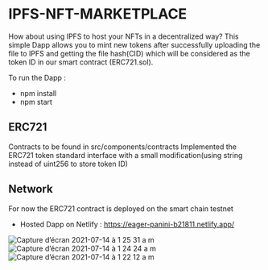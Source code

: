 # IPFS-NFT-MARKETPLACE 
How about using IPFS to host your NFTs  in a decentralized way? This simple Dapp allows you to mint new tokens after successfully uploading the file to IPFS and getting the file hash(CID) which will be considered as the token ID in our smart contract (ERC721.sol). 

To run the Dapp : 
- npm install
- npm start 

## ERC721

Contracts to be found in src/components/contracts
Implemented the ERC721 token standard interface with a small modification(using string instead of uint256 to store token ID)

## Network 
For now the ERC721 contract is deployed on the smart chain testnet 
- Hosted Dapp on Netlify : https://eager-panini-b21811.netlify.app/


![Capture d’écran 2021-07-14 à 1 25 31 a m](https://user-images.githubusercontent.com/37840702/125543301-cb2b5255-d1d7-4ffd-a9b5-855d04aa5b85.png)
![Capture d’écran 2021-07-14 à 1 24 24 a m](https://user-images.githubusercontent.com/37840702/125543362-6fe86c89-5e9a-4599-9c68-a2403332dc2c.png)
![Capture d’écran 2021-07-14 à 1 22 12 a m](https://user-images.githubusercontent.com/37840702/125543294-de90c096-1e44-42ad-8e46-0bf5cd5d596b.png)
